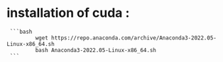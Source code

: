  # installation of cuda : 
 
     ```bash 
             wget https://repo.anaconda.com/archive/Anaconda3-2022.05-Linux-x86_64.sh   
             bash Anaconda3-2022.05-Linux-x86_64.sh
     ```
